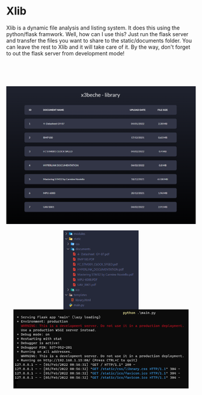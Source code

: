 # Xlib
Xlib is a dynamic file analysis and listing system. It does this using the python/flask framwork. Well, how can I use this? Just run the flask server and transfer the files you want to share to the static/documents folder. You can leave the rest to Xlib and it will take care of it. By the way, don't forget to out the flask server from development mode!

<p>&nbsp;</p>
<div align="center">  
   <br>
   <br>
   
   <img src="https://raw.githubusercontent.com/x3beche/Xlib/main/static/documents/xlib.png" width="800" title="AX45-S GUI Version">
   <p align="center">
   <img height="210em" align="center" src="https://raw.githubusercontent.com/x3beche/Xlib/main/static/documents/xlib-file.png" alt="x3beche"/>
   <img height="210em" align="center" src="https://raw.githubusercontent.com/x3beche/Xlib/main/static/documents/xlib-flask.png" alt="x3beche"/>
   </p>
  
  
</div>
